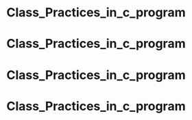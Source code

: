 # Class_Practices_in_c_program
# Class_Practices_in_c_program
# Class_Practices_in_c_program
# Class_Practices_in_c_program
